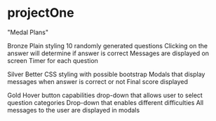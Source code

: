 # projectOne

"Medal Plans"

Bronze
Plain styling
10 randomly generated questions
Clicking on the answer will determine if answer is correct
Messages are displayed on screen
Timer for each question

Silver
Better CSS styling with possible bootstrap
Modals that display messages when answer is correct or not
Final score displayed

Gold
Hover button capabilities
drop-down that allows user to select question categories
Drop-down that enables different difficulties
All messages to the user are displayed in modals
